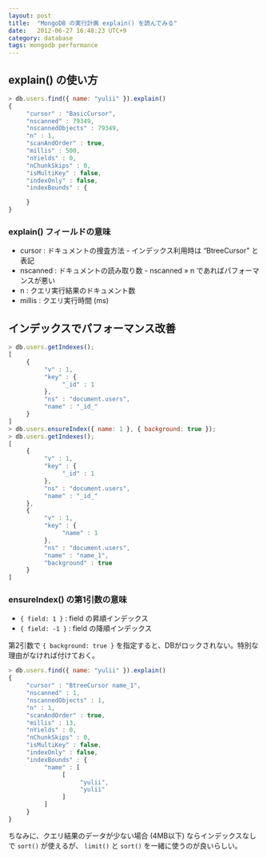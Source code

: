 ```yaml
---
layout: post
title:  "MongoDB の実行計画 explain() を読んでみる"
date:   2012-06-27 16:48:23 UTC+9
category: database
tags: mongodb performance
---
```


## explain() の使い方

~~~javascript
> db.users.find({ name: "yulii" }).explain()
{
     "cursor" : "BasicCursor",
     "nscanned" : 79349,
     "nscannedObjects" : 79349,
     "n" : 1,
     "scanAndOrder" : true,
     "millis" : 500,
     "nYields" : 0,
     "nChunkSkips" : 0,
     "isMultiKey" : false,
     "indexOnly" : false,
     "indexBounds" : {

     }
}
~~~

### explain() フィールドの意味

- cursor : ドキュメントの捜査方法 - インデックス利用時は “BtreeCursor” と表記
- nscanned : ドキュメントの読み取り数 - nscanned » n であればパフォーマンスが悪い
- n : クエリ実行結果のドキュメント数
- millis : クエリ実行時間 (ms)

## インデックスでパフォーマンス改善

~~~javascript
> db.users.getIndexes();
[
     {
          "v" : 1,
          "key" : {
               "_id" : 1
          },
          "ns" : "document.users",
          "name" : "_id_"
     }
]
> db.users.ensureIndex({ name: 1 }, { background: true });
> db.users.getIndexes();
[
     {
          "v" : 1,
          "key" : {
               "_id" : 1
          },
          "ns" : "document.users",
          "name" : "_id_"
     },
     {
          "v" : 1,
          "key" : {
               "name" : 1
          },
          "ns" : "document.users",
          "name" : "name_1",
          "background" : true
     }
]
~~~

### ensureIndex() の第1引数の意味

- `{ field: 1 }` : field の昇順インデックス
- `{ field: -1 }` : field の降順インデックス

第2引数で `{ background: true }` を指定すると、DBがロックされない。特別な理由がなければ付けておく。

~~~javascript
> db.users.find({ name: "yulii" }).explain()
{
     "cursor" : "BtreeCursor name_1",
     "nscanned" : 1,
     "nscannedObjects" : 1,
     "n" : 1,
     "scanAndOrder" : true,
     "millis" : 13,
     "nYields" : 0,
     "nChunkSkips" : 0,
     "isMultiKey" : false,
     "indexOnly" : false,
     "indexBounds" : {
          "name" : [
               [
                    "yulii",
                    "yulii"
               ]
          ]
     }
}
~~~

ちなみに、クエリ結果のデータが少ない場合 (4MB以下) ならインデックスなしで `sort()` が使えるが、 `limit()` と `sort()` を一緒に使うのが良いらしい。

